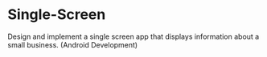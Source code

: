 # Single-Screen
Design and implement a single screen app that displays information about a small business. (Android Development)
